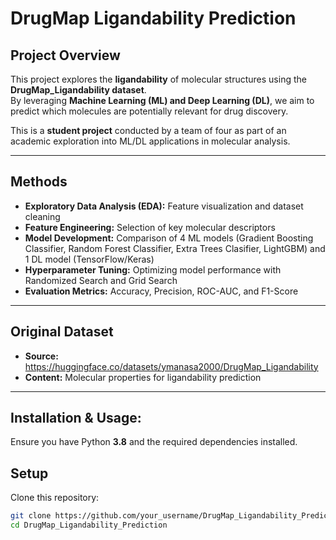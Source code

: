# DrugMap Ligandability Prediction

## Project Overview
This project explores the **ligandability** of molecular structures using the **DrugMap_Ligandability dataset**.  
By leveraging **Machine Learning (ML) and Deep Learning (DL)**, we aim to predict which molecules are potentially relevant for drug discovery.  

This is a **student project** conducted by a team of four as part of an academic exploration into ML/DL applications in molecular analysis.

---

## Methods
- **Exploratory Data Analysis (EDA):** Feature visualization and dataset cleaning  
- **Feature Engineering:** Selection of key molecular descriptors  
- **Model Development:** Comparison of 4 ML models (Gradient Boosting Classifier, Random Forest Classifier, Extra Trees Clasifier, LightGBM) and 1 DL model (TensorFlow/Keras)  
- **Hyperparameter Tuning:** Optimizing model performance with Randomized Search and Grid Search
- **Evaluation Metrics:** Accuracy, Precision, ROC-AUC, and F1-Score

---

## Original Dataset
- **Source:** https://huggingface.co/datasets/ymanasa2000/DrugMap_Ligandability
- **Content:** Molecular properties for ligandability prediction

---

## Installation & Usage:
Ensure you have Python **3.8** and the required dependencies installed.

## Setup
Clone this repository:
```bash
git clone https://github.com/your_username/DrugMap_Ligandability_Prediction.git
cd DrugMap_Ligandability_Prediction
